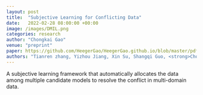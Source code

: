 ```yaml
---
layout: post
title:  "Subjective Learning for Conflicting Data"
date:   2022-02-28 08:00:00 +00:00
image: /images/DMIL.png
categories: research
author: "Chongkai Gao"
venue: "preprint"
paper: https://github.com/HeegerGao/HeegerGao.github.io/blob/master/pdfs/subjective_learning_for_confli.pdf
authors: "Tianren zhang, Yizhou Jiang, Xin Su, Shangqi Guo, <strong>Chongkai Gao</strong> and Feng Chen"
---
```

A subjective learning framework that automatically allocates the data among multiple candidate models to resolve the conflict in multi-domain data.
